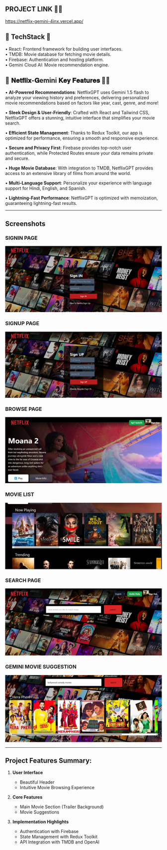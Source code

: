 ## PROJECT LINK 🔗🔗
https://netflix-gemini-4inx.vercel.app/

## 🚀 TechStack 🚀

• React: Frontend framework for building user interfaces.  
• TMDB: Movie database for fetching movie details.  
• Firebase: Authentication and hosting platform.  
• Gemini Cloud AI: Movie recommendation engine.

## 🚀 𝐍𝐞𝐭𝐟𝐥𝐢𝐱-𝐆emini 𝐊𝐞𝐲 𝐅𝐞𝐚𝐭𝐮𝐫𝐞𝐬 🚀🚀

• **AI-Powered Recommendations**: NetflixGPT uses Gemini 1.5 flash to analyze your viewing history and preferences, delivering personalized movie recommendations based on factors like year, cast, genre, and more!

• **Sleek Design & User-Friendly**: Crafted with React and Tailwind CSS, NetflixGPT offers a stunning, intuitive interface that simplifies your movie search.

• **Efficient State Management**: Thanks to Redux Toolkit, our app is optimized for performance, ensuring a smooth and responsive experience.

• **Secure and Privacy First**: Firebase provides top-notch user authentication, while Protected Routes ensure your data remains private and secure.

• **Huge Movie Database**: With integration to TMDB, NetflixGPT provides access to an extensive library of films from around the world.

• **Multi-Language Support**: Personalize your experience with language support for Hindi, English, and Spanish.

• **Lightning-Fast Performance**: NetflixGPT is optimized with memoization, guaranteeing lightning-fast results.

---

## Screenshots

### SIGNIN PAGE

![Signin Page](https://github.com/heyayush87/NETFLIX_GEMINI/blob/37e53c139a51b7ab1b9a549aea9b597eb9dc196d/Screenshot%202024-11-29%20174715.png)

### SIGNUP PAGE

![Signup Page](https://github.com/heyayush87/NETFLIX_GEMINI/blob/7451681e770854e9537129d8ad15e598b8efe457/Screenshot%202024-11-29%20174737.png)

### BROWSE PAGE

![Browse Page](https://github.com/heyayush87/NETFLIX_GEMINI/blob/7451681e770854e9537129d8ad15e598b8efe457/Screenshot%202024-11-29%20174841.png)

### MOVIE LIST

![Movie List](https://github.com/heyayush87/NETFLIX_GEMINI/blob/7451681e770854e9537129d8ad15e598b8efe457/Screenshot%202024-11-29%20174919.png)

### SEARCH PAGE

![Search Page](https://github.com/heyayush87/NETFLIX_GEMINI/blob/7451681e770854e9537129d8ad15e598b8efe457/Screenshot%202024-11-29%20175008.png)

### GEMINI MOVIE SUGGESTION

![Gemini Suggestion ](https://github.com/heyayush87/NETFLIX_GEMINI/blob/7451681e770854e9537129d8ad15e598b8efe457/Screenshot%202025-03-29%20182059.png)


---

## Project Features Summary:

1. **User Interface**

   - Beautiful Header
   - Intuitive Movie Browsing Experience

2. **Core Features**

   - Main Movie Section (Trailer Background)
   - Movie Suggestions

3. **Implementation Highlights**
   - Authentication with Firebase
   - State Management with Redux Toolkit
   - API Integration with TMDB and OpenAI
